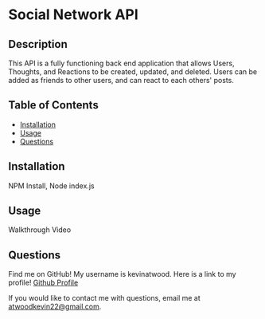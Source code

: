 # Social Network API


## Description

This API is a fully functioning back end application that allows Users, Thoughts, and Reactions to be created, updated, and deleted. Users can be added as friends to other users, and can react to each others' posts. 

## Table of Contents


- [Installation](#installation)
- [Usage](#usage)
- [Questions](#questions)

## Installation

NPM Install, Node index.js


## Usage

Walkthrough Video


## Questions

Find me on GitHub! My username is kevinatwood. Here is a link to my profile! [Github Profile](https://github.com/kevinatwood)

If you would like to contact me with questions, email me at atwoodkevin22@gmail.com.

